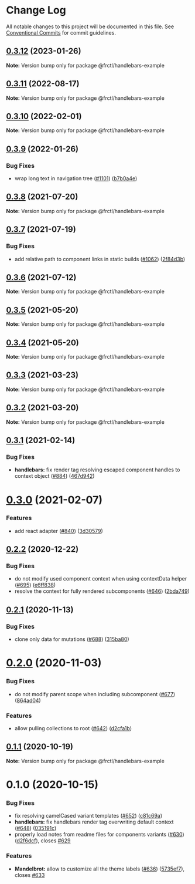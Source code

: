 # Change Log

All notable changes to this project will be documented in this file.
See [Conventional Commits](https://conventionalcommits.org) for commit guidelines.

## [0.3.12](https://github.com/frctl/fractal/compare/@frctl/handlebars-example@0.3.11...@frctl/handlebars-example@0.3.12) (2023-01-26)

**Note:** Version bump only for package @frctl/handlebars-example





## [0.3.11](https://github.com/frctl/fractal/compare/@frctl/handlebars-example@0.3.10...@frctl/handlebars-example@0.3.11) (2022-08-17)

**Note:** Version bump only for package @frctl/handlebars-example





## [0.3.10](https://github.com/frctl/fractal/compare/@frctl/handlebars-example@0.3.9...@frctl/handlebars-example@0.3.10) (2022-02-01)

**Note:** Version bump only for package @frctl/handlebars-example





## [0.3.9](https://github.com/frctl/fractal/compare/@frctl/handlebars-example@0.3.8...@frctl/handlebars-example@0.3.9) (2022-01-26)


### Bug Fixes

* wrap long text in navigation tree ([#1101](https://github.com/frctl/fractal/issues/1101)) ([b7b0a4e](https://github.com/frctl/fractal/commit/b7b0a4eff65a1bc601391cb483af38ea87109eb9))





## [0.3.8](https://github.com/frctl/fractal/compare/@frctl/handlebars-example@0.3.7...@frctl/handlebars-example@0.3.8) (2021-07-20)

**Note:** Version bump only for package @frctl/handlebars-example





## [0.3.7](https://github.com/frctl/fractal/compare/@frctl/handlebars-example@0.3.6...@frctl/handlebars-example@0.3.7) (2021-07-19)


### Bug Fixes

* add relative path to component links in static builds ([#1062](https://github.com/frctl/fractal/issues/1062)) ([2f84d3b](https://github.com/frctl/fractal/commit/2f84d3b84498c238d28c2ca1021daf89aff879be))





## [0.3.6](https://github.com/frctl/fractal/compare/@frctl/handlebars-example@0.3.5...@frctl/handlebars-example@0.3.6) (2021-07-12)

**Note:** Version bump only for package @frctl/handlebars-example





## [0.3.5](https://github.com/frctl/fractal/compare/@frctl/handlebars-example@0.3.4...@frctl/handlebars-example@0.3.5) (2021-05-20)

**Note:** Version bump only for package @frctl/handlebars-example





## [0.3.4](https://github.com/frctl/fractal/compare/@frctl/handlebars-example@0.3.3...@frctl/handlebars-example@0.3.4) (2021-05-20)

**Note:** Version bump only for package @frctl/handlebars-example





## [0.3.3](https://github.com/frctl/fractal/compare/@frctl/handlebars-example@0.3.2...@frctl/handlebars-example@0.3.3) (2021-03-23)

**Note:** Version bump only for package @frctl/handlebars-example





## [0.3.2](https://github.com/frctl/fractal/compare/@frctl/handlebars-example@0.3.1...@frctl/handlebars-example@0.3.2) (2021-03-20)

**Note:** Version bump only for package @frctl/handlebars-example





## [0.3.1](https://github.com/frctl/fractal/compare/@frctl/handlebars-example@0.3.0...@frctl/handlebars-example@0.3.1) (2021-02-14)


### Bug Fixes

* **handlebars:** fix render tag resolving escaped component handles to context object ([#884](https://github.com/frctl/fractal/issues/884)) ([467d942](https://github.com/frctl/fractal/commit/467d942f089d81b955e4ce514d3c69bd1ce9c177))





# [0.3.0](https://github.com/frctl/fractal/compare/@frctl/handlebars-example@0.2.2...@frctl/handlebars-example@0.3.0) (2021-02-07)


### Features

* add react adapter ([#840](https://github.com/frctl/fractal/issues/840)) ([3d30579](https://github.com/frctl/fractal/commit/3d30579c99c14872420d43d834f04bcb7f36fb94))





## [0.2.2](https://github.com/frctl/fractal/compare/@frctl/handlebars-example@0.2.1...@frctl/handlebars-example@0.2.2) (2020-12-22)


### Bug Fixes

* do not modify used component context when using contextData helper ([#695](https://github.com/frctl/fractal/issues/695)) ([e6ff838](https://github.com/frctl/fractal/commit/e6ff8383b4ebc2b93d70a8a176c30c49d3581139))
* resolve the context for fully rendered subcomponents ([#646](https://github.com/frctl/fractal/issues/646)) ([2bda749](https://github.com/frctl/fractal/commit/2bda749f003b29ee9f24021db639602aae1868df))





## [0.2.1](https://github.com/frctl/fractal/compare/@frctl/handlebars-example@0.2.0...@frctl/handlebars-example@0.2.1) (2020-11-13)


### Bug Fixes

* clone only data for mutations ([#688](https://github.com/frctl/fractal/issues/688)) ([315ba80](https://github.com/frctl/fractal/commit/315ba8010ed33a7e3314376c108b39f68c7d4435))





# [0.2.0](https://github.com/frctl/fractal/compare/@frctl/handlebars-example@0.1.1...@frctl/handlebars-example@0.2.0) (2020-11-03)


### Bug Fixes

* do not modify parent scope when including subcomponent ([#677](https://github.com/frctl/fractal/issues/677)) ([864ad04](https://github.com/frctl/fractal/commit/864ad04faf3dfa4d2397091d991d2edb6e20d52f))


### Features

* allow pulling collections to root ([#642](https://github.com/frctl/fractal/issues/642)) ([d2cfa1b](https://github.com/frctl/fractal/commit/d2cfa1b6a76ca2328967374c62f4e35ca10cb758))





## [0.1.1](https://github.com/frctl/fractal/compare/@frctl/handlebars-example@0.1.0...@frctl/handlebars-example@0.1.1) (2020-10-19)

**Note:** Version bump only for package @frctl/handlebars-example





# 0.1.0 (2020-10-15)


### Bug Fixes

* fix resolving camelCased variant templates ([#652](https://github.com/frctl/fractal/issues/652)) ([c81c69a](https://github.com/frctl/fractal/commit/c81c69ae5237f3027e70089a6918221513d7f106))
* **handlebars:** fix handlebars render tag overwriting default context ([#648](https://github.com/frctl/fractal/issues/648)) ([035191c](https://github.com/frctl/fractal/commit/035191c7b2cd97d928143b312f428b75b1629ff6))
* properly load notes from readme files for components variants ([#630](https://github.com/frctl/fractal/issues/630)) ([d2f6dcf](https://github.com/frctl/fractal/commit/d2f6dcffeefe25f3e9f0d272c0b0bdd9590779bf)), closes [#629](https://github.com/frctl/fractal/issues/629)


### Features

* **Mandelbrot:** allow to customize all the theme labels ([#636](https://github.com/frctl/fractal/issues/636)) ([5735ef7](https://github.com/frctl/fractal/commit/5735ef7a9745cbf2fe4e4ca7eb31837fb2a4494e)), closes [#633](https://github.com/frctl/fractal/issues/633)

